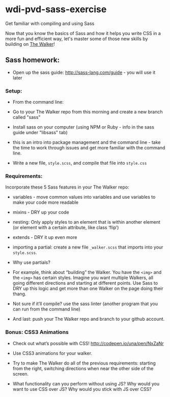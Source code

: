# wdi-pvd-sass-exercise
Get familiar with compiling and using Sass

Now that you know the basics of Sass and how it helps you write CSS in a more fun and efficient way, let's master some of those new skills by building on [The Walker](https://github.com/ga-wdi-exercises/the_walker)!

## Sass homework:

- Open up the sass guide: http://sass-lang.com/guide - you will use it later

### Setup:
- From the command line:
 - Go to your The Walker repo from this morning and create a new branch called "sass"

 - Install sass on your computer (using NPM or Ruby - info in the sass guide under "libsass" tab) 
  - this is an intro into package management and the command line - take the time to work through issues and get more familiar with the command line.
 - Write a new file, `style.scss`, and compile that file into `style.css`


### Requirements:
Incorporate these 5 Sass features in your The Walker repo:
 - variables - move common values into variables and use variables to make your code more readable
 - mixins - DRY up your code 
 - nesting: Only apply styles to an element that is within another element (or element with a certain attribute, like class ‘flip’)
 - extends - DRY it up even more
 - importing a partial: create a new file `_walker.scss` that imports into your `style.scss`. 
  - Why use partials?

 - For example, think about “building” the Walker. You have the `<img>` and the `<img>` has certain styles. Imagine you want multiple Walkers, all going different directions and starting at different points. Use Sass to DRY up this logic and get more than one Walker on the page doing their thang.

 - Not sure if it’ll compile? use the sass linter (another program that you can run from the command line)
 - And last: push your The Walker repo and branch to your github account. 

### Bonus: CSS3 Animations
- Check out what’s possible with CSS!
http://codepen.io/una/pen/NxZaNr

- Use CSS3 animations for your walker.
 - Try to make The Walker do all of the previous requirements: starting from the right, switching directions when near the other side of the screen.
 - What functionality can you perform without using JS? Why would you want to use CSS over JS? Why would you stick with JS over CSS?
